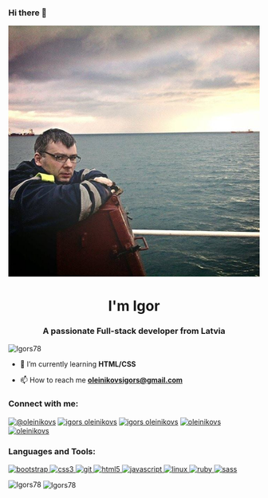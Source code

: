### Hi there 👋

<!--
**Igors78/Igors78** is a ✨ _special_ ✨ repository because its `README.md` (this file) appears on your GitHub profile.

Here are some ideas to get you started:

- 🔭 I’m currently working on ...
- 🌱 I’m currently learning ...
- 👯 I’m looking to collaborate on ...
- 🤔 I’m looking for help with ...
- 💬 Ask me about ...
- 📫 How to reach me: ...
- 😄 Pronouns: ...
- ⚡ Fun fact: ...
-->
![At Sea](/img/atsea.jpg)
<h1 align="center">I'm Igor</h1>
<h3 align="center">A passionate Full-stack developer from Latvia</h3>

<p align="left"> <img src="https://media-exp1.licdn.com/dms/image/C5103AQHRr0x-QNT7pg/profile-displayphoto-shrink_200_200/0?e=1606953600&v=beta&t=fE3glWkpc9rSQehHWYAG-La81wzII03UlcNguJTf2KE" alt="Igors78" /> </p>

- 🌱 I’m currently learning **HTML/CSS**

- 📫 How to reach me **oleinikovsigors@gmail.com**

<p align="left">
<h3 align="left">Connect with me:</h3>
<a href="https://twitter.com/@oleinikovs" target="blank"><img align="center" src="https://cdn.jsdelivr.net/npm/simple-icons@3.0.1/icons/twitter.svg" alt="@oleinikovs" height="30" width="40" /></a>
<a href="https://linkedin.com/in/igors oleinikovs" target="blank"><img align="center" src="https://cdn.jsdelivr.net/npm/simple-icons@3.0.1/icons/linkedin.svg" alt="igors oleinikovs" height="30" width="40" /></a>
<a href="https://www.codechef.com/users/igors oleinikovs" target="blank"><img align="center" src="https://cdn.jsdelivr.net/npm/simple-icons@3.1.0/icons/codechef.svg" alt="igors oleinikovs" height="30" width="40" /></a>
<a href="https://www.hackerrank.com/oleinikovs" target="blank"><img align="center" src="https://cdn.jsdelivr.net/npm/simple-icons@3.0.1/icons/hackerrank.svg" alt="oleinikovs" height="30" width="40" /></a>
<a href="https://www.leetcode.com/oleinikovs" target="blank"><img align="center" src="https://cdn.jsdelivr.net/npm/simple-icons@3.0.1/icons/leetcode.svg" alt="oleinikovs" height="30" width="40" /></a>
</p>

<h3 align="left">Languages and Tools:</h3>
<p align="left"> <a href="https://getbootstrap.com" target="_blank"> <img src="https://devicons.github.io/devicon/devicon.git/icons/bootstrap/bootstrap-plain.svg" alt="bootstrap" width="40" height="40"/> </a> <a href="https://www.w3schools.com/css/" target="_blank"> <img src="https://devicons.github.io/devicon/devicon.git/icons/css3/css3-original-wordmark.svg" alt="css3" width="40" height="40"/> </a> <a href="https://git-scm.com/" target="_blank"> <img src="https://www.vectorlogo.zone/logos/git-scm/git-scm-icon.svg" alt="git" width="40" height="40"/> </a> <a href="https://www.w3.org/html/" target="_blank"> <img src="https://devicons.github.io/devicon/devicon.git/icons/html5/html5-original-wordmark.svg" alt="html5" width="40" height="40"/> </a> <a href="https://developer.mozilla.org/en-US/docs/Web/JavaScript" target="_blank"> <img src="https://devicons.github.io/devicon/devicon.git/icons/javascript/javascript-original.svg" alt="javascript" width="40" height="40"/> </a> <a href="https://www.linux.org/" target="_blank"> <img src="https://devicons.github.io/devicon/devicon.git/icons/linux/linux-original.svg" alt="linux" width="40" height="40"/> </a> <a href="https://www.ruby-lang.org/en/" target="_blank"> <img src="https://devicons.github.io/devicon/devicon.git/icons/ruby/ruby-original-wordmark.svg" alt="ruby" width="40" height="40"/> </a> <a href="https://sass-lang.com" target="_blank"> <img src="https://devicons.github.io/devicon/devicon.git/icons/sass/sass-original.svg" alt="sass" width="40" height="40"/> </a> </p>

<p><img align="left" src="https://github-readme-stats.vercel.app/api/top-langs/?username=Igors78&layout=compact" alt="Igors78" /></p>

<p>&nbsp;<img align="center" src="https://github-readme-stats.vercel.app/api?username=Igors78&show_icons=true" alt="Igors78" /></p>
